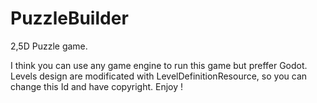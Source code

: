 # PuzzleBuilder
2,5D Puzzle game.

I think you can use any game engine to run this game but preffer Godot. Levels design are modificated with LevelDefinitionResource, so you can change this Id and have copyright. Enjoy !

